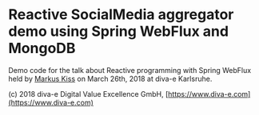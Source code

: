 # Reactive SocialMedia aggregator demo using Spring WebFlux and MongoDB

Demo code for the talk about Reactive programming with Spring WebFlux held by [Markus Kiss](https://www.markus-kiss.net) on March 26th, 2018 at diva-e Karlsruhe.

(c) 2018 diva-e Digital Value Excellence GmbH, [https://www.diva-e.com](https://www.diva-e.com)